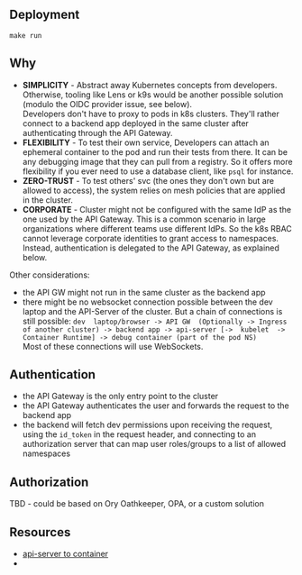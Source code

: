 ## Deployment
```shell
make run
```

## Why
- **SIMPLICITY** - Abstract away Kubernetes concepts from developers. 
  Otherwise, 
  tooling like Lens or k9s would be another possible solution (modulo the 
  OIDC provider issue, see below).  
  Developers don't have to proxy to pods in k8s clusters. They'll rather 
  connect to a backend app deployed in the same cluster
  after authenticating through the API Gateway.
- **FLEXIBILITY** - To test their own service, Developers can attach an 
  ephemeral 
  container to the pod and run their tests from there. It can be any 
  debugging image that they can pull from a registry. So it offers more 
  flexibility if you ever need to use a database client, like `psql` for 
  instance.
- **ZERO-TRUST** - To test others' svc (the ones they don't own but are 
  allowed to access), the system relies on mesh policies that are applied in
  the cluster.
- **CORPORATE** - Cluster might not be configured with the same IdP as the 
  one used by the API Gateway. This is a common scenario in large 
  organizations where different teams use different IdPs. So the k8s RBAC 
  cannot leverage corporate identities to grant access to namespaces. 
  Instead, authentication is delegated to the API Gateway, as explained below.

Other considerations:
- the API GW might not run in the same cluster as the backend app
- there might be no websocket connection possible between the dev laptop and 
  the 
  API-Server of the cluster. But a chain of connections is still possible: `dev 
  laptop/browser -> API GW 
  (Optionally -> Ingress of another cluster) -> backend app -> api-server [-> 
  kubelet 
  -> Container Runtime] -> debug container (part of the pod NS)`  
  Most of these connections will use WebSockets.


## Authentication
- the API Gateway is the only entry point to the cluster
- the API Gateway authenticates the user and forwards the request to the 
  backend app
- the backend will fetch dev permissions upon receiving the request,
  using the `id_token` in the request header, and connecting to an
  authorization server that can map user roles/groups to a list of 
  allowed namespaces

## Authorization
TBD - could be based on Ory Oathkeeper, OPA, or a custom solution


## Resources

- [api-server to container](https://erkanerol.github.io/post/how-kubectl-exec-works/)
-  